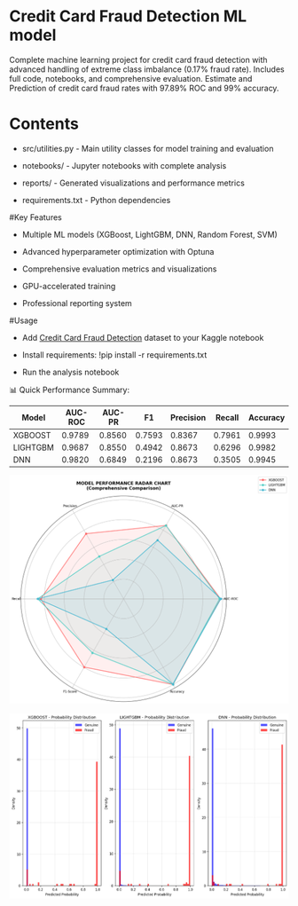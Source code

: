 # Credit Card Fraud Detection ML model
Complete machine learning project for credit card fraud detection with advanced handling of extreme class imbalance (0.17% fraud rate). Includes full code, notebooks, and comprehensive evaluation.
Estimate and Prediction of credit card fraud rates with 97.89% ROC and 99% accuracy. 

# Contents
* src/utilities.py - Main utility classes for model training and evaluation

* notebooks/ - Jupyter notebooks with complete analysis

* reports/ - Generated visualizations and performance metrics

* requirements.txt - Python dependencies

#Key Features

* Multiple ML models (XGBoost, LightGBM, DNN, Random Forest, SVM)

* Advanced hyperparameter optimization with Optuna

* Comprehensive evaluation metrics and visualizations

* GPU-accelerated training

* Professional reporting system

#Usage

* Add [Credit Card Fraud Detection](https://www.kaggle.com/datasets/mlg-ulb/creditcardfraud) dataset to your Kaggle notebook

* Install requirements: !pip install -r requirements.txt

* Run the analysis notebook


📊 Quick Performance Summary:  

| Model    | AUC-ROC | AUC-PR | F1     | Precision | Recall  | Accuracy |
|----------|---------|--------|--------|-----------|---------|----------|
| XGBOOST  | 0.9789  | 0.8560 | 0.7593 | 0.8367    | 0.7961  | 0.9993   |
| LIGHTGBM | 0.9687  | 0.8550 | 0.4942 | 0.8673    | 0.6296  | 0.9982   |
| DNN      | 0.9820  | 0.6849 | 0.2196 | 0.8673    | 0.3505  | 0.9945   |

![Radarplot](reports/radar_chart.png)

![model](reports/probability_distributions.png)

